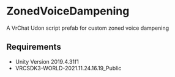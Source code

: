 # ZonedVoiceDampening
A VrChat Udon script prefab for custom zoned voice dampening

## Requirements
- Unity Version 2019.4.31f1
- VRCSDK3-WORLD-2021.11.24.16.19_Public


